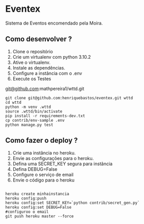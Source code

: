 # Eventex

Sistema de Eventos encomendado pela Moira.

## Como desenvolver ?

1. Clone o repositório
2. Crie um virtualenv com python 3.10.2
3. Ative o  virtualenv.
4. Instale as dependências.
5. Configure a instância com o .env
6. Execute os Testes

git@github.com:mathpereira1/wttd.git

```console
git clone git@github.com:henriquebastos/eventex.git wttd
cd wttd
python -m venv .wttd
source .wttd/bin/activate 
pip install -r requirements-dev.txt
cp contrib/env-sample .env
python manage.py test

```


## Como fazer o deploy ?

1. Crie uma instância no heroku.
2. Envie as configurações para o heroku.
3. Defina uma SECRET_KEY segura para instância
4. Defina DEBUG=False
5. Configure o serviço de email
6. Envie o código para o heroku

```console

heroku create minhainstancia
heroku config:push
heroku config:set SECRET_KEY=`python contrib/secret_gen.py`
heroku config:set DEBUG=False
#configuroo o email
git push heroku master --force
```